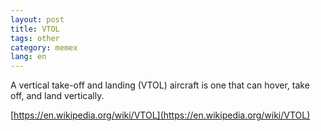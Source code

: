 ```yaml
---
layout: post
title: VTOL
tags: other
category: memex
lang: en
---
```


A vertical take-off and landing (VTOL) aircraft is one that can hover, take off, and land vertically.

[https://en.wikipedia.org/wiki/VTOL](https://en.wikipedia.org/wiki/VTOL)